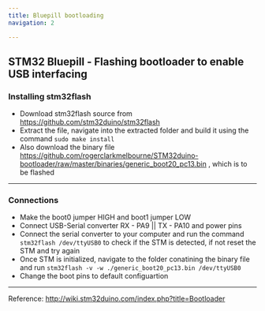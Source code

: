 ```yaml
---
title: Bluepill bootloading
navigation: 2

---
```

## STM32 Bluepill - Flashing bootloader to enable USB interfacing

### Installing stm32flash
* Download stm32flash source from <https://github.com/stm32duino/stm32flash>
* Extract the file, navigate into the extracted folder and build it using the command 
     `sudo make install`
* Also download the binary file <https://github.com/rogerclarkmelbourne/STM32duino-bootloader/raw/master/binaries/generic_boot20_pc13.bin> , which is to be flashed

***

### Connections
* Make the boot0 jumper HIGH and boot1 jumper LOW
* Connect USB-Serial converter 
    RX - PA9 || TX - PA10 and power pins
* Connect the serial converter to your computer and run the command `stm32flash /dev/ttyUSB0` to check if the STM is detected, if not reset the STM and try again 
* Once STM is initialized, navigate to the folder conatining the binary file and run
   `stm32flash -v -w ./generic_boot20_pc13.bin /dev/ttyUSB0`
* Change the boot pins to default configuartion

***

Reference: <http://wiki.stm32duino.com/index.php?title=Bootloader>